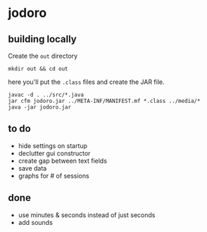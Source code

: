 # jodoro

## building locally
Create the `out` directory

```
mkdir out && cd out
```

here you'll put the `.class` files and create the JAR file.

```
javac -d . ../src/*.java
jar cfm jodoro.jar ../META-INF/MANIFEST.mf *.class ../media/*
java -jar jodoro.jar
```


## to do
* hide settings on startup
* declutter gui constructor
* create gap between text fields
* save data
* graphs for # of sessions 

















































































































done
----
* use minutes & seconds instead of just seconds
* add sounds
